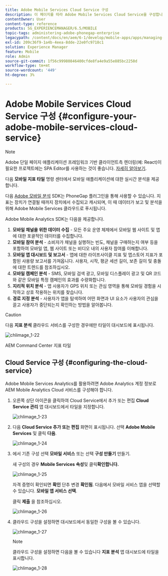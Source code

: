 ```yaml
---
title: Adobe Mobile Services Cloud Service 구성
description: 이 페이지를 따라 Adobe Mobile Services Cloud Service을 구성합니다.
contentOwner: User
content-type: reference
products: SG_EXPERIENCEMANAGER/6.5/MOBILE
topic-tags: administering-adobe-phonegap-enterprise
legacypath: /content/docs/en/aem/6-1/develop/mobile-apps/apps/managing-aem-mobile-apps/configure-your-adobe-phonegap-build-cloud-service1
exl-id: 209c36f9-1a4b-4eea-8dde-22e0fc9718c1
solution: Experience Manager
feature: Mobile
role: Admin
source-git-commit: 1f56c99980846400cfde8fa4e9a55e885bc2258d
workflow-type: tm+mt
source-wordcount: '449'
ht-degree: 3%

---
```


# Adobe Mobile Services Cloud Service 구성 {#configure-your-adobe-mobile-services-cloud-service}

>[!NOTE]
>
>Adobe 단일 페이지 애플리케이션 프레임워크 기반 클라이언트측 렌더링(예: React)이 필요한 프로젝트에는 SPA Editor를 사용하는 것이 좋습니다. [자세히 알아보기](/help/sites-developing/spa-overview.md).

다음 **모바일 지표 타일** 명령 센터에서 모바일 애플리케이션에 대한 실시간 분석을 제공합니다.

다음 [Adobe 모바일 분석](https://www.adobe.com/ca/solutions/digital-analytics/mobile-web-apps-analytics.html) SDK는 PhoneGap 플러그인을 통해 사용할 수 있습니다. 지표는 장치가 연결될 때까지 장치에서 수집되고 캐시되며, 이 때 데이터가 보고 및 분석을 위해 Adobe Mobile Services 클라우드로 푸시됩니다.

Adobe Mobile Analytics SDK는 다음을 제공합니다.

1. **모바일 채널을 위한 데이터 수집** - 모든 주요 운영 체제에서 모바일 웹 사이트 및 앱에 대한 포괄적인 데이터를 수집합니다.
1. **모바일 참여 분석** - 소비자가 채널을 실행하는 빈도, 채널을 구매하는지 여부 등을 포함하여 모바일 앱, 웹 사이트 또는 비디오 내의 사용자 참여를 이해합니다.
1. **모바일 앱 대시보드 및 보고서** - 앱에 대한 라이프사이클 지표 및 앱스토어 지표가 포함된 사용량 보고서를 가져옵니다. 사용자, 시작, 평균 세션 길이, 보존 길이 및 충돌에 대한 트렌드를 참조하십시오.
1. **모바일 캠페인 분석** - SMS, 모바일 검색 광고, 모바일 디스플레이 광고 및 QR 코드와 같은 모바일 특정 캠페인의 효과를 수량화합니다.
1. **지리적 위치 분석** - 앱 사용자가 GPS 위치 또는 관심 영역을 통해 모바일 경험을 시작하고 상호 작용하는 위치를 찾습니다.
1. **경로 지정 분석** - 사용자가 앱을 탐색하여 어떤 화면과 UI 요소가 사용자의 관심을 끌고 사용자가 중단되는지 확인하는 방법을 알아봅니다.

>[!CAUTION]
>
>다음 **지표 분석** 클라우드 서비스를 구성한 경우에만 타일이 대시보드에 표시됩니다.

![chlimage_1-22](assets/chlimage_1-22.png)

AEM Command Center 지표 타일

## Cloud Service 구성 {#configuring-the-cloud-service}

Adobe Mobile Services Analytics를 활용하려면 Adobe Analytics 계정 정보로 AEM Mobile Analytics Cloud 서비스를 구성해야 합니다.

1. 오른쪽 상단 아이콘을 클릭하여 Cloud Service에서 추가 또는 편집 **Cloud Service 관리** 앱 대시보드에서 타일을 지정합니다.

   ![chlimage_1-23](assets/chlimage_1-23.png)

1. 다음 **Cloud Service 추가 또는 편집** 화면이 표시됩니다. 선택 **Adobe Mobile Services** 및 클릭 **다음**.

   ![chlimage_1-24](assets/chlimage_1-24.png)

1. 에서 기존 구성 선택 **모바일 서비스** 또는 선택 **구성 만들기** 만들기.

   새 구성의 경우 **Mobile Services 속성**&#x200B;및 클릭&#x200B;**확인합니다.**

   ![chlimage_1-25](assets/chlimage_1-25.png)

   자격 증명이 확인되면 **확인** 단추 변경 **확인됨**. 다음에서 모바일 서비스 앱을 선택할 수 있습니다. **모바일 앱 서비스 선택**.

   클릭 **제출** 을 참조하십시오.

   ![chlimage_1-26](assets/chlimage_1-26.png)

1. 클라우드 구성을 설정하면 대시보드에서 동일한 구성을 볼 수 있습니다.

   ![chlimage_1-27](assets/chlimage_1-27.png)

   >[!NOTE]
   >
   >클라우드 구성을 설정하면 다음을 볼 수 있습니다 **지표 분석** 앱 대시보드에 타일을 표시합니다.

   ![chlimage_1-28](assets/chlimage_1-28.png)
